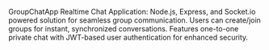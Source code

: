 GroupChatApp
Realtime Chat Application: Node.js, Express, and Socket.io powered solution for seamless group communication.
Users can create/join groups for instant, synchronized conversations.
Features one-to-one private chat with JWT-based user authentication for enhanced security.
